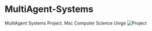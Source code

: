 # MultiAgent-Systems
MulitAgent Systems Project. Msc Computer Science Unige
![Project](https://github.com/Riz97/MultiAgent-Systems/assets/93477707/b9a0a237-2c48-48f0-8e1a-5f6c10eb1d9f)
